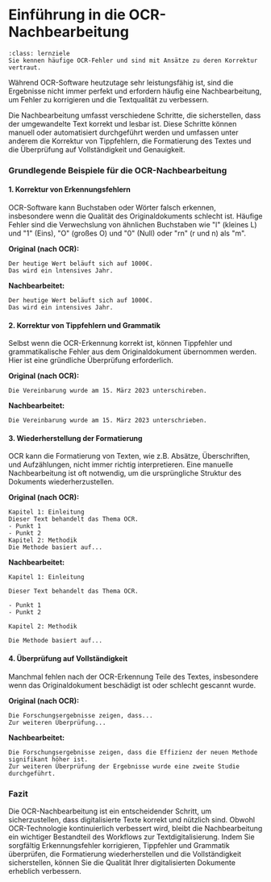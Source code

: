 # Einführung in die OCR-Nachbearbeitung
```{admonition} Feinlernziel(e) dieses Kapitels
:class: lernziele
Sie kennen häufige OCR-Fehler und sind mit Ansätze zu deren Korrektur vertraut. 
```

Während OCR-Software heutzutage sehr leistungsfähig ist, sind die Ergebnisse nicht immer perfekt und erfordern häufig eine Nachbearbeitung, um Fehler zu korrigieren und die Textqualität zu verbessern.

Die Nachbearbeitung umfasst verschiedene Schritte, die sicherstellen, dass der umgewandelte Text korrekt und lesbar ist. Diese Schritte können manuell oder automatisiert durchgeführt werden und umfassen unter anderem die Korrektur von Tippfehlern, die Formatierung des Textes und die Überprüfung auf Vollständigkeit und Genauigkeit.

### Grundlegende Beispiele für die OCR-Nachbearbeitung

#### 1. Korrektur von Erkennungsfehlern

OCR-Software kann Buchstaben oder Wörter falsch erkennen, insbesondere wenn die Qualität des Originaldokuments schlecht ist. Häufige Fehler sind die Verwechslung von ähnlichen Buchstaben wie "l" (kleines L) und "1" (Eins), "O" (großes O) und "0" (Null) oder "rn" (r und n) als "m".

**Original (nach OCR):**
```
Der heutige Wert beläuft sich auf 1000€. 
Das wird ein lntensives Jahr.
```

**Nachbearbeitet:**
```
Der heutige Wert beläuft sich auf 1000€. 
Das wird ein intensives Jahr.
```

#### 2. Korrektur von Tippfehlern und Grammatik

Selbst wenn die OCR-Erkennung korrekt ist, können Tippfehler und grammatikalische Fehler aus dem Originaldokument übernommen werden. Hier ist eine gründliche Überprüfung erforderlich.

**Original (nach OCR):**
```
Die Vereinbarung wurde am 15. März 2023 unterschireben.
```

**Nachbearbeitet:**
```
Die Vereinbarung wurde am 15. März 2023 unterschrieben.
```

#### 3. Wiederherstellung der Formatierung

OCR kann die Formatierung von Texten, wie z.B. Absätze, Überschriften, und Aufzählungen, nicht immer richtig interpretieren. Eine manuelle Nachbearbeitung ist oft notwendig, um die ursprüngliche Struktur des Dokuments wiederherzustellen.

**Original (nach OCR):**
```
Kapitel 1: Einleitung
Dieser Text behandelt das Thema OCR. 
- Punkt 1
- Punkt 2
Kapitel 2: Methodik
Die Methode basiert auf...
```

**Nachbearbeitet:**
```
Kapitel 1: Einleitung

Dieser Text behandelt das Thema OCR.

- Punkt 1
- Punkt 2

Kapitel 2: Methodik

Die Methode basiert auf...
```

#### 4. Überprüfung auf Vollständigkeit

Manchmal fehlen nach der OCR-Erkennung Teile des Textes, insbesondere wenn das Originaldokument beschädigt ist oder schlecht gescannt wurde. 

**Original (nach OCR):**
```
Die Forschungsergebnisse zeigen, dass...
Zur weiteren Überprüfung...
```

**Nachbearbeitet:**
```
Die Forschungsergebnisse zeigen, dass die Effizienz der neuen Methode signifikant höher ist.
Zur weiteren Überprüfung der Ergebnisse wurde eine zweite Studie durchgeführt.
```

### Fazit

Die OCR-Nachbearbeitung ist ein entscheidender Schritt, um sicherzustellen, dass digitalisierte Texte korrekt und nützlich sind. Obwohl OCR-Technologie kontinuierlich verbessert wird, bleibt die Nachbearbeitung ein wichtiger Bestandteil des Workflows zur Textdigitalisierung. Indem Sie sorgfältig Erkennungsfehler korrigieren, Tippfehler und Grammatik überprüfen, die Formatierung wiederherstellen und die Vollständigkeit sicherstellen, können Sie die Qualität Ihrer digitalisierten Dokumente erheblich verbessern.